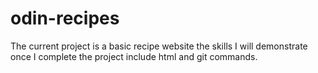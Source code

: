 # odin-recipes
The current project is a basic recipe website
the skills I will demonstrate once I complete
the project include html and git commands.